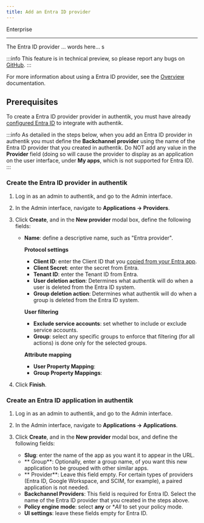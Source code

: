 ```yaml
---
title: Add an Entra ID provider
---
```


<span class="badge badge--primary">Enterprise</span>

---

The Entra ID provider ... words here... s

:::info
This feature is in technical preview, so please report any bugs on [GitHub](https://github.com/goauthentik/authentik/issues).
:::

For more information about using a Entra ID provider, see the [Overview](./index.md) documentation.

## Prerequisites

To create a Entra ID provider provider in authentik, you must have already [configured Entra ID](./setup-entra.md) to integrate with authentik.

:::info
As detailed in the steps below, when you add an Entra ID provider in authentik you must define the **Backchannel provider** using the name of the Entra ID provider that you created in authentik. Do NOT add any value in the **Provider** field (doing so will cause the provider to display as an application on the user interface, under **My apps**, which is not supported for Entra ID).
:::

### Create the Entra ID provider in authentik

1. Log in as an admin to authentik, and go to the Admin interface.
2. In the Admin interface, navigate to **Applications -> Providers**.
3. Click **Create**, and in the **New provider** modal box, define the following fields:

     *  **Name**: define a descriptive name, such as "Entra provider".

        **Protocol settings**
        -   **Client ID**: enter the Client ID that you [copied from your Entra app](./setup-entra.md).
        -   **Client Secret**: enter the secret from Entra.
        -   **Tenant ID**: enter the Tenant ID from Entra.
        -   **User deletion action**: Determines what authentik will do when a user is deleted from the Entra ID system.
        -   **Group deletion action**: Determines what authentik will do when a group is deleted from the Entra ID system.

        **User filtering**
        -   **Exclude service accounts**: set whether to include or exclude service accounts.
        -   **Group**: select any specific groups to enforce that filtering (for all actions) is done only for the selected groups.

        **Attribute mapping**
        -   **User Property Mapping**:
        -   **Group Property Mappings**:

4. Click **Finish**.

### Create an Entra ID application in authentik

1. Log in as an admin to authentik, and go to the Admin interface.
2. In the Admin interface, navigate to **Applications -> Applications**.
3. Click **Create**, and in the **New provider** modal box, and define the following fields:

    *   **Slug**: enter the name of the app as you want it to appear in the URL.
    *   ** Group**: Optionally, enter a group name, of you want this new application to be grouped with other similar apps.
    *   ** Provider**: Leave this field empty. For certain types of providers (Entra ID, Google Workspace, and SCIM, for example), a paired application is not needed.
    *   **Backchannel Providers**: This field is required for Entra ID. Select the name of the Entra ID provider that you created in the steps above.
    *   **Policy engine mode**: select **any** or **All* to set your policy mode.
    *   **UI settings**: leave these fields empty for Entra ID.
